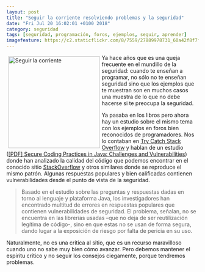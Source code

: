 ```yaml
---
layout: post
title: "Seguir la corriente resolviendo problemas y la seguridad"
date: "Fri Jul 20 16:02:01 +0100 2018"
category: seguridad
tags: [seguridad, programación, foros, ejemplos, seguir, aprender]
imagefeature: https://c2.staticflickr.com/8/7559/27889978731_60a42f8f7f_m.jpg
---
```



<a href="https://www.flickr.com/photos/fernand0/27889978731" title="Seguir la corriente"><img src="https://c2.staticflickr.com/8/7559/27889978731_60a42f8f7f_m.jpg" width="240"  alt="Seguir la corriente" style="float:left; margin:5px"></a>
Ya hace años que es una queja frecuente en el mundillo de la seguridad: cuando te enseñan a programar, no sólo no te enseñan seguridad sino que los ejemplos que te muestran son en muchos casos una muestra de lo que no debe hacerse si te preocupa la seguridad.

Ya pasaba en los libros pero ahora hay un estudio sobre el mismo tema con los ejemplos en foros bien reconocidos de programadores. Nos lo contaban en [Try Catch Stack Overflow](https://unaaldia.hispasec.com/2017/10/try-catch-stack-overflow.html) y hablan de un estudio ([[PDF] Secure Coding Practices in Java: Challenges and Vulnerabilities](https://arxiv.org/pdf/1709.09970.pdf)) donde han analizado la calidad del código que podemos encontrar en el conocido sitio [StackOverflow](https://stackoverflow.com/) y otros similares donde se reproduce el mismo patrón. Algunas respuestas populares y bien calificadas contienen vulnerabilidades desde el punto de vista de la seguridad.

> Basado en el estudio sobre las preguntas y respuestas dadas en torno al lenguaje y plataforma Java, los investigadores han encontrado multitud de errores en respuestas populares que contienen vulnerabilidades de seguridad. El problema, señalan, no se encuentra en las librerías usadas –que no deja de ser reutilización legítima de código-, sino en que estas no se usan de forma segura, dando lugar a la exposición de riesgo por falta de pericia en su uso.

Naturalmente, no es una crítica al sitio, que es un recurso maravilloso cuando uno no sabe muy bien cómo avanzar. Pero debemos mantener el espíritu crítico y no seguir los consejos ciegamente, porque tendremos problemas.
